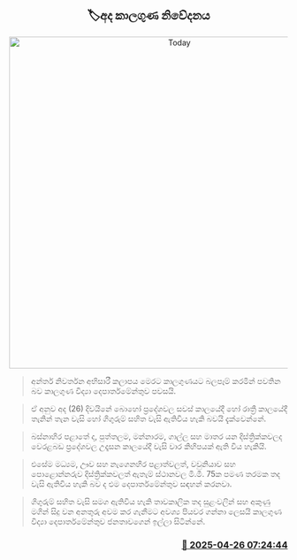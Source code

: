 <p align='center'><b><h2 align='center' title='Today's weather forecast'>🏷අද කාලගුණ නිවේදනය</h2></b></p>
<p align='center'><img src='https://helakuru.sgp1.cdn.digitaloceanspaces.com/esana/images/lib/weather-thumb-new-1[1].jpg' width='600' alt='Today's weather forecast'></p>

> අන්තර් නිවර්තන අභිසාරී කලාපය මෙරට කාලගුණයට බලපෑම් කරමින් පවතින බව කාලගුණ විද්‍යා දෙපාර්තමේන්තුව පවසයි.

> ඒ අනුව අද (26) දිවයිනේ බොහෝ ප්‍රදේශවල සවස් කාලයේදී හෝ රාත්‍රී කාලයේදී තැනින් තැන වැසි හෝ ගිගුරුම් සහිත වැසි ඇතිවිය හැකි බවයි දැක්වෙන්නේ.

> බස්නාහිර පළාතේ ද, පුත්තලම, මන්නාරම, ගාල්ල සහ මාතර යන දිස්ත්‍රික්කවලද වෙරළබඩ ප්‍රදේශවල උදෑසන කාලයේදී වැසි වාර කිහිපයක් ඇති විය හැකියි. 

> එසේම මධ්‍යම, ඌව සහ නැගෙනහිර පළාත්වලත්, වවුනියාව සහ පොළොන්නරුව දිස්ත්‍රික්කවලත් ඇතැම් ස්ථානවල මි.මී. 75ක පමණ තරමක තද වැසි ඇතිවිය හැකි බව ද එම දෙපාර්තමේන්තුව සඳහන් කරනවා.

> ගිගුරුම් සහිත වැසි සමග ඇතිවිය හැකි තාවකාලික තද සුළංවලින් සහ අකුණු මගින් සිදු වන අනතුරු අවම කර ගැනීමට අවශ්‍ය පියවර ගන්නා ලෙසයි කාලගුණ විද්‍යා දෙපාර්තමේන්තුව ජනතාවගෙන් ඉල්ලා සිටින්නේ.



<h3 align='right'><a href='https://www.helakuru.lk/esana/p/109573/'>📅 2025-04-26 07:24:44</a></h3>
